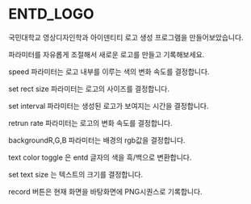 # ENTD_LOGO
국민대학교 영상디자인학과 아이덴티티 로고 생성 프로그램을 만들어보았습니다. 

파라미터를 자유롭게 조절해서 새로운 로고를 만들고 기록해보세요.

speed 파라미터는 로고 내부를 이루는 색의 변화 속도를 결정합니다.

set rect size 파라미터는 로고의 사이즈를 결정합니다.

set interval 파라미터는 생성된 로고가 보여지는 시간을 결정합니다.

retrun rate 파라미터는 로고의 변화 속도를 결정합니다.

backgroundR,G,B 파라미터는 배경의 rgb값을 결정합니다.

text color toggle 은 entd 글자의 색을 흑/백으로 변환합니다.

set text size 는 텍스트의 크기를 결정합니다.

record 버튼은 현재 화면을 바탕화면에 PNG시퀀스로 기록합니다.
